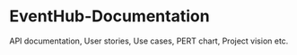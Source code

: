 # EventHub-Documentation
API documentation, User stories, Use cases, PERT chart, Project vision etc.

